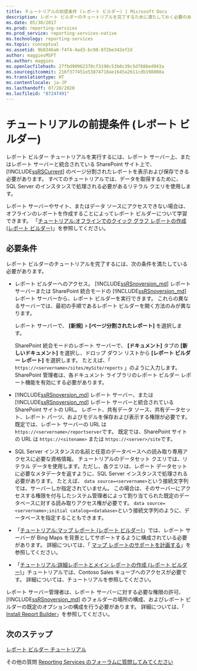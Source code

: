 ```yaml
---
title: チュートリアルの前提条件 (レポート ビルダー) | Microsoft Docs
description: レポート ビルダーのチュートリアルを完了するために満たしておく必要のある前提条件について説明します。
ms.date: 05/30/2017
ms.prod: reporting-services
ms.prod_service: reporting-services-native
ms.technology: reporting-services
ms.topic: conceptual
ms.assetid: 9b8346a6-f4f4-4ad3-bc98-8f2be342ef2d
author: maggiesMSFT
ms.author: maggies
ms.openlocfilehash: 27fbd90962370cf3198c53b0c39c5d7886ed943a
ms.sourcegitcommit: 216f377451e53874718ae1645a2611cdb198808a
ms.translationtype: HT
ms.contentlocale: ja-JP
ms.lasthandoff: 07/28/2020
ms.locfileid: "87247491"
---
```

# <a name="prerequisites-for-tutorials-report-builder"></a>チュートリアルの前提条件 (レポート ビルダー)

レポート ビルダー チュートリアルを実行するには、レポート サーバー上、またはレポート サーバーと統合されている SharePoint サイト上で、 [!INCLUDE[ssRSCurrent](../includes/ssrscurrent-md.md)] のページ分割されたレポートを表示および保存できる必要があります。 すべてのチュートリアルでは、データを取得するために、SQL Server のインスタンスで処理される必要があるリテラル クエリを使用します。  
  
レポート サーバーやサイト、またはデータ ソースにアクセスできない場合は、オフラインのレポートを作成することによってレポート ビルダーについて学習できます。 「[チュートリアル:オフラインでのクイック グラフ レポートの作成 &#40;レポート ビルダー&#41;](../reporting-services/report-builder/tutorial-create-a-quick-chart-report-offline-report-builder.md)」を参照してください。  

## <a name="requirements"></a>必要条件

レポート ビルダーのチュートリアルを完了するには、次の条件を満たしている必要があります。  
  
-   レポート ビルダーへのアクセス。 [!INCLUDE[ssRSnoversion_md](../includes/ssrsnoversion-md.md)] レポート サーバーまたは SharePoint 統合モードの [!INCLUDE[ssRSnoversion_md](../includes/ssrsnoversion-md.md)] レポート サーバーから、レポート ビルダーを実行できます。 これらの異なるサーバーでは、最初の手順であるレポート ビルダーを開く方法のみが異なります。  
  
    レポート サーバーで、 **[新規]**  >  **[ページ分割されたレポート]** を選択します。
  
    SharePoint 統合モードのレポート サーバーで、 **[ドキュメント]** タブの **[新しいドキュメント]** を選択し、ドロップ ダウン リストから **[レポート ビルダー レポート]** を選択します。 たとえば、「 `https://<servername>/sites/mySite/reports` 」のように入力します。 SharePoint 管理者は、各ドキュメント ライブラリのレポート ビルダー レポート機能を有効にする必要があります。  
  
-   [!INCLUDE[ssRSnoversion_md](../includes/ssrsnoversion-md.md)] レポート サーバー、または [!INCLUDE[ssRSnoversion_md](../includes/ssrsnoversion-md.md)] レポート サーバーと統合されている SharePoint サイトの URL。 レポート、共有データ ソース、共有データセット、レポート パーツ、およびモデルを保存および表示する権限が必要です。 既定では、レポート サーバーの URL は `https://<servername>/reportserver`です。 既定では、SharePoint サイトの URL は `https://<sitename>` または `https://<server>/site`です。  
  
-   SQL Server インスタンスの名前と任意のデータベースへの読み取り専用アクセスに必要な資格情報。 チュートリアルのデータセット クエリでは、リテラル データを使用します。ただし、各クエリは、レポート データセットに必要なメタデータを返すように、SQL Server インスタンスで処理される必要があります。 たとえば、 `data source=<servername>`という接続文字列では、サーバーしか指定されていません。 この場合は、そのサーバーにアクセスする権限を付与したシステム管理者によって割り当てられた既定のデータベースに対する読み取りアクセス権が必要です。 `data source=<servername>;initial catalog=<database>`という接続文字列のように、データベースを指定することもできます。  
  
-   「[チュートリアル:マップ レポート (レポート ビルダー)](tutorial-map-report-report-builder.md)」では、レポート サーバーが Bing Maps を背景としてサポートするように構成されている必要があります。 詳細については、「 [マップ レポートのサポートを計画する](https://msdn.microsoft.com/5ddc97a7-7ee5-475d-bc49-3b814dce7e19)」を参照してください。   

-   「[チュートリアル:詳細レポートとメイン レポートの作成 (レポート ビルダー)](tutorial-creating-drillthrough-and-main-reports-report-builder.md)」チュートリアルでは、Contoso Sales キューブへのアクセスが必要です。 詳細については、チュートリアルを参照してください。 
  
レポート サーバー管理者は、レポート サーバーに対する必要な権限の許可、 [!INCLUDE[ssRSnoversion_md](../includes/ssrsnoversion-md.md)] のフォルダーの場所の構成、およびレポート ビルダーの既定のオプションの構成を行う必要があります。 詳細については、「 [Install Report Builder](install-windows/install-report-builder.md)」を参照してください。  

## <a name="next-steps"></a>次のステップ

[レポート ビルダー チュートリアル](../reporting-services/report-builder-tutorials.md)  

その他の質問 [Reporting Services のフォーラムに質問してみてください](https://go.microsoft.com/fwlink/?LinkId=620231)
